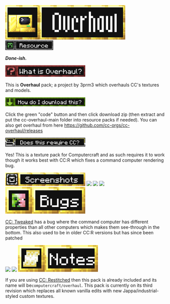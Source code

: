 <img src="readme-assets/overhaullogo.png" alt="Overhaul" width="75%"/>

<img src="https://raw.githubusercontent.com/3prm3/.github/main/rers.png" width="30%"/>

***Done-ish.***

<img src="readme-assets/whatisoverhaul.png" alt="What is Overhaul?" width="50%">

This is **Overhaul** pack; a project by 3prm3 which overhauls CC's textures and models.

<img src="readme-assets/download.png" alt="How do I download this?" width="50%">

Click the green "code" button and then click download zip (then extract and put the cc-overhaul-main folder into resource packs if needed).
You can also get overhaul from here https://github.com/cc-orgs/cc-overhaul/releases

<img src="readme-assets/requirecc.png" alt="Does this require CC?" width="50%">

Yes! This is a texture pack for Computercraft and as such requires it to work though it works best with CC:R which fixes a command computer rendering bug.

<img src="readme-assets/screenshots.png" alt="Screenshots" width="50%">

<img src="https://user-images.githubusercontent.com/70713233/153792385-624bf00e-6976-4a17-9a42-5f2ad67c18bf.png"/>
<img src="https://media.discordapp.net/attachments/477911902152949771/940782374923423845/unknown.png?width=346&height=281"/>
<img src="https://user-images.githubusercontent.com/70713233/160254793-25b1f0ef-4243-4a27-985a-f7ffc7ac83dd.png"/>

<img src="readme-assets/bugs.png" alt="Bugs" width="50%">

[CC: Tweaked](https://github.com/cc-tweaked/CC-Tweaked) has a bug where the command computer has different properties than all other computers which makes them see-through in the bottom. This also used to be in older CC:R versions but has since been patched

<img src="https://media.discordapp.net/attachments/425702172219408385/945131071966687262/unknown.png?width=446&height=645"/>
<img src="https://media.discordapp.net/attachments/425702172219408385/945087119414677564/unknown.png?width=214&height=374"/>

<img src="readme-assets/notes.png" alt="Notes" width="50%">

If you are using [CC: Restitched](https://github.com/cc-tweaked/cc-restitched) then this pack is already included and its name will be`computercraft/overhaul`.
This pack is currently on its third revision which replaces all known vanilla edits with new Jappa/industrial-styled custom textures.



